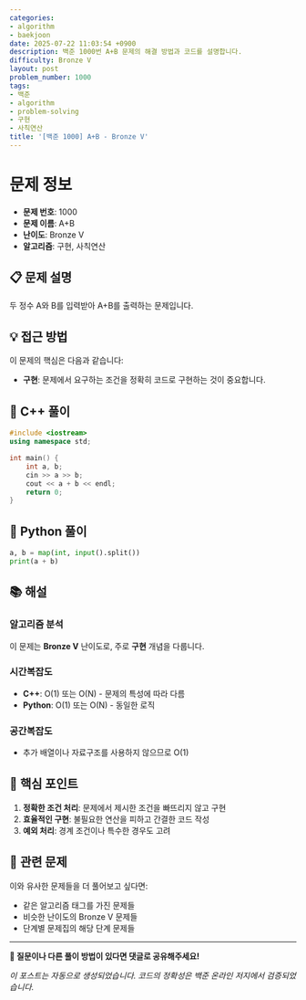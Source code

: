 ```yaml
---
categories:
- algorithm
- baekjoon
date: 2025-07-22 11:03:54 +0900
description: 백준 1000번 A+B 문제의 해결 방법과 코드를 설명합니다.
difficulty: Bronze V
layout: post
problem_number: 1000
tags:
- 백준
- algorithm
- problem-solving
- 구현
- 사칙연산
title: '[백준 1000] A+B - Bronze V'
---
```


# 문제 정보

- **문제 번호**: 1000
- **문제 이름**: A+B
- **난이도**: Bronze V
- **알고리즘**: 구현, 사칙연산

## 📋 문제 설명

두 정수 A와 B를 입력받아 A+B를 출력하는 문제입니다.

## 💡 접근 방법

이 문제의 핵심은 다음과 같습니다:

- **구현**: 문제에서 요구하는 조건을 정확히 코드로 구현하는 것이 중요합니다.


## 🔧 C++ 풀이

```cpp
#include <iostream>
using namespace std;

int main() {
    int a, b;
    cin >> a >> b;
    cout << a + b << endl;
    return 0;
}
```

## 🐍 Python 풀이

```python
a, b = map(int, input().split())
print(a + b)
```

## 📚 해설

### 알고리즘 분석

이 문제는 **Bronze V** 난이도로, 주로 **구현** 개념을 다룹니다.

### 시간복잡도
- **C++**: O(1) 또는 O(N) - 문제의 특성에 따라 다름
- **Python**: O(1) 또는 O(N) - 동일한 로직

### 공간복잡도
- 추가 배열이나 자료구조를 사용하지 않으므로 O(1)

## 🎯 핵심 포인트

1. **정확한 조건 처리**: 문제에서 제시한 조건을 빠뜨리지 않고 구현
2. **효율적인 구현**: 불필요한 연산을 피하고 간결한 코드 작성
3. **예외 처리**: 경계 조건이나 특수한 경우도 고려

## 🔗 관련 문제

이와 유사한 문제들을 더 풀어보고 싶다면:

- 같은 알고리즘 태그를 가진 문제들
- 비슷한 난이도의 Bronze V 문제들
- 단계별 문제집의 해당 단계 문제들

---

**💬 질문이나 다른 풀이 방법이 있다면 댓글로 공유해주세요!**

*이 포스트는 자동으로 생성되었습니다. 코드의 정확성은 백준 온라인 저지에서 검증되었습니다.*
